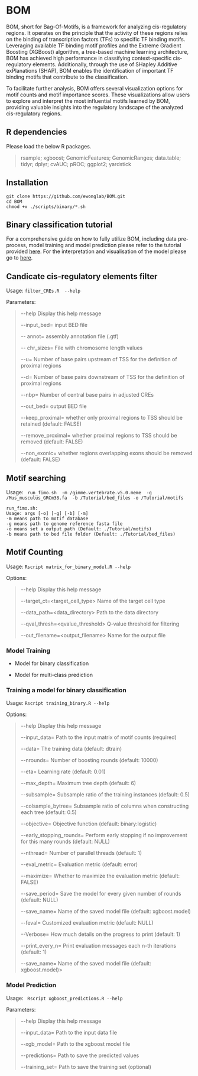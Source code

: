 # BOM
BOM, short for Bag-Of-Motifs, is a framework for analyzing cis-regulatory regions. 
It operates on the principle that the activity of these regions relies on the binding of transcription factors (TFs) to specific TF binding motifs. Leveraging available TF binding motif profiles and the Extreme Gradient Boosting (XGBoost) algorithm, a tree-based machine learning architecture, BOM has achieved high performance in classifying context-specific cis-regulatory elements. 
Additionally, through the use of SHapley Additive exPlanations (SHAP), BOM enables the identification of important TF binding motifs that contribute to the classification. 

To facilitate further analysis, BOM offers several visualization options for motif counts and motif importance scores. 
These visualizations allow users to explore and interpret the most influential motifs learned by BOM, providing valuable insights into the regulatory landscape of the analyzed cis-regulatory regions.

<!---
![BOM pipeline](///BOM_pipeline.png)
-->

## R dependencies

Please load the below R packages.
> rsample; xgboost; GenomicFeatures; GenomicRanges; data.table; tidyr; dplyr; cvAUC; pROC; ggplot2; yardstick

## Installation 

```
git clone https://github.com/ewonglab/BOM.git
cd BOM
chmod +x ./scripts/binary/*.sh
```

## Binary classification tutorial

For a comprehensive guide on how to fully utilize BOM, including data pre-process, model training and model prediction please refer to the tutorial provided [here](https://ewonglab.github.io/BOM/). For the interpretation and visualisation of the model please go to [here](https://ewonglab.github.io/BOM/binary_models_interpretation/).

## Candicate cis-regulatory elements filter

Usage:  ```filter_CREs.R  --help ```

Parameters:
> 
> --help  Display this help message
> 
> --input_bed=<file> input BED file
> 
> -- annot=<file> assembly annotation file (.gtf) 
>
> -- chr_sizes=<file> File with chromosome length values 
>
> --u=<integer>   Number of base pairs upstream of TSS for the definition of proximal regions
>
> --d=<integer>   Number of base pairs downstream of TSS for the definition of proximal regions
>
> --nbp=<integer> Number of central base pairs in adjusted CREs 
>
> --out_bed=<file> output BED file
>
> --keep_proximal=<logical> whether only proximal regions to TSS should be retained (default: FALSE)
>
> --remove_proximal=<logical> whether proximal regions to TSS should be removed (default: FALSE)
>
> --non_exonic=<logical> whether regions overlapping exons should be removed (default: FALSE)

## Motif searching

Usage: ``` run_fimo.sh  -m /gimme.vertebrate.v5.0.meme  -g /Mus_musculus_GRCm38.fa  -b /Tutorial/bed_files -o /Tutorial/motifs```

```
run_fimo.sh: 
Usage: args [-o] [-g] [-b] [-m] 
-m means path to motif database
-g means path to genome reference fasta file
-o means set a output path (Default: ./Tutorial/motifs)
-b means path to bed file folder (Default: ./Tutorial/bed_files)
```

## Motif Counting

Usage:  ```Rscript matrix_for_binary_model.R --help```

Options:

> --help                           Display this help message
>
>  --target_ct=<target_cell_type>    Name of the target cell type
>  
>  --data_path=<data_directory>     Path to the data directory
>  
>  --qval_thresh=<qvalue_threshold> Q-value threshold for filtering
>  
>  --out_filename=<output_filename> Name for the output file
  
### Model Training

- Model for binary classification

- Model for multi-class prediction

### Training a model for binary classification

Usage: ```Rscript training_binary.R --help```

Options:

> --help                    Display this help message
>
> --input_data=<file>		Path to the input matrix of motif counts (required)
>
> --data=<data>			The training data (default: dtrain)
>
> --nrounds=<n>			Number of boosting rounds (default: 10000)
>
> --eta=<value>			Learning rate (default: 0.01)
>
> --max_depth=<n>		Maximum tree depth (default: 6)
>
> --subsample=<value>		Subsample ratio of the training instances (default: 0.5)
>
> --colsample_bytree=<value>	Subsample ratio of columns when constructing each tree (default: 0.5)
>
> --objective=<name>		Objective function (default: binary:logistic)
>
> --early_stopping_rounds=<n>	Perform early stopping if no improvement for this many rounds (default: NULL)
>
> --nthread=<n>			Number of parallel threads (default: 1)
>
> --eval_metric=<name>		Evaluation metric (default: error)
>
> --maximize=<bool>		Whether to maximize the evaluation metric (default: FALSE)
>
> --save_period=<n>		Save the model for every given number of rounds (default: NULL)
>
> --save_name=<file>		Name of the saved model file (default: xgboost.model)
>
> --feval=<file>		Customized evaluation metric (default: NULL)
>
> --Verbose=<file>		How much details on the progress to print (default: 1)
>
> --print_every_n=<file>		Print evaluation messages each n-th iterations (default: 1)
>
> --save_name=<file>		Name of the saved model file (default: xgboost.model)>


### Model Prediction

Usage: ``` Rscript xgboost_predictions.R --help```

Parameters:
> --help                    Display this help message
>
> --input_data=<file>       Path to the input data file
>
> --xgb_model=<file>        Path to the xgboost model file
>
> --predictions=<file>      Path to save the predicted values
>
> --training_set=<file>     Path to save the training set (optional)


<!---
### How to cite
If you use BOM in your work, please cite:

A Bag-Of-Motif Captures Context-Specific Distal Regulatory Elements

Paola Cornejo-Paramo, Xuan Zhang, Lithin Louis, Yi-Hua Yang, Emily S. Wong
-->








